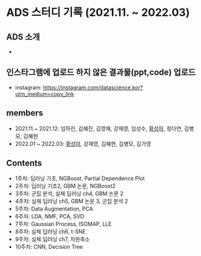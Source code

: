 # ADS 스터디 기록 (2021.11. ~ 2022.03)

## ADS 소개
- 

## 인스타그램에 업로드 하지 않은 결과물(ppt,code) 업로드
 * instagram: https://instagram.com/datascience.kor?utm_medium=copy_link

## members
- 2021.11.~ 2021.12: 임하린, 김혜진, 김영채, 강재영, 임성수, [황성아](https://github.com/SungaHwang), 정다연, 김병모, 김혜현
- 2022.01 ~ 2022.03: [황성아](https://github.com/SungaHwang), 강재영, 김혜현, 김병모, 김가영

## Contents
- 1주차: 딥러닝 기초, NGBoost, Partial Dependence Plot
- 2주차: 딥러닝 기초2, GBM 논문, NGBoost2
- 3주차: 군집 분석, 실체 딥러닝 ch4, GBM 논문 2
- 4주차: 실체 딥러닝 ch5, GBM 논문 3, 군집 분석 2
- 5주차: Data Augmentation, PCA
- 6주차: LDA, NMF, PCA, SVD
- 7주차: Gaussian Process, ISOMAP, LLE
- 8주차: 실체 딥러닝 ch6, t-SNE
- 9주차: 실체 딥러닝 ch7, 차원축소 
- 10주차: CNN, Decision Tree
